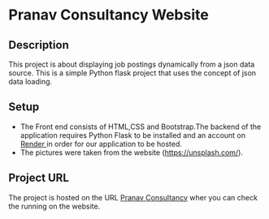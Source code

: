 # Pranav Consultancy Website

## Description
This project is about displaying job postings dynamically from a json data source. This is a simple Python flask project that uses the concept of json data loading.

## Setup
 - The Front end consists of HTML,CSS and Bootstrap.The backend of the application requires Python Flask to be installed and an account on [Render ](https://render.com/) in order for our application to be hosted.
 - The pictures were taken from the website (https://unsplash.com/).

 ## Project URL
 The project is hosted on the URL [Pranav Consultancy](https://pranav-consultancy-website.onrender.com) wher you can check the running on the website. 